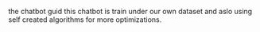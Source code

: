 the chatbot guid this chatbot is train under our own dataset and aslo using self created algorithms
for more optimizations.
